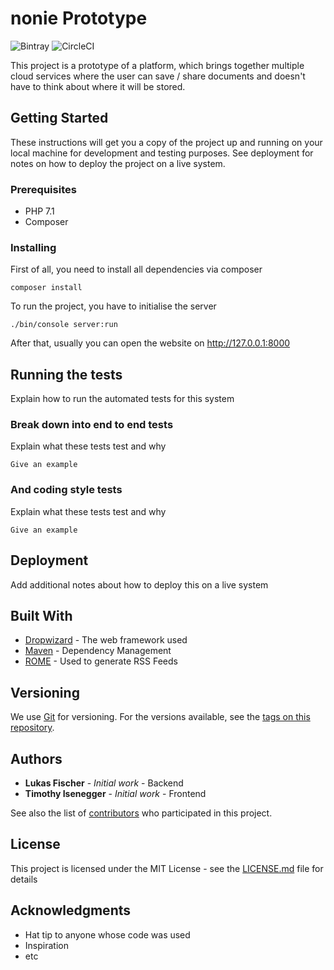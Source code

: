 # nonie Prototype
![Bintray](https://img.shields.io/badge/Milestone-Inception-blue.svg) ![CircleCI](https://circleci.com/gh/fischer-lukas/nonie-prototype.svg?style=svg)


This project is a prototype of a platform, which brings together multiple cloud services where 
the user can save / share documents and doesn't have to think about where it will be stored.

## Getting Started

These instructions will get you a copy of the project up and running on your local machine for development and testing purposes. See deployment for notes on how to deploy the project on a live system.

### Prerequisites

- PHP 7.1
- Composer

### Installing

First of all, you need to install all dependencies via composer

```
composer install
```

To run the project, you have to initialise the server
```
./bin/console server:run
```

After that, usually you can open the website on http://127.0.0.1:8000

## Running the tests

Explain how to run the automated tests for this system

### Break down into end to end tests

Explain what these tests test and why

```
Give an example
```

### And coding style tests

Explain what these tests test and why

```
Give an example
```

## Deployment

Add additional notes about how to deploy this on a live system

## Built With

* [Dropwizard](http://www.dropwizard.io/1.0.2/docs/) - The web framework used
* [Maven](https://maven.apache.org/) - Dependency Management
* [ROME](https://rometools.github.io/rome/) - Used to generate RSS Feeds

## Versioning

We use [Git](https://git-scm.com/) for versioning. For the versions available, see the [tags on this repository](https://github.com/fischer-lukas/nonie-prototype/tags). 

## Authors

* **Lukas Fischer** - *Initial work* - Backend
* **Timothy Isenegger** - *Initial work* - Frontend

See also the list of [contributors](https://github.com/fischer-lukas/nonie-prototype/graphs/contributors) who participated in this project.

## License

This project is licensed under the MIT License - see the [LICENSE.md](LICENSE.md) file for details

## Acknowledgments

* Hat tip to anyone whose code was used
* Inspiration
* etc
